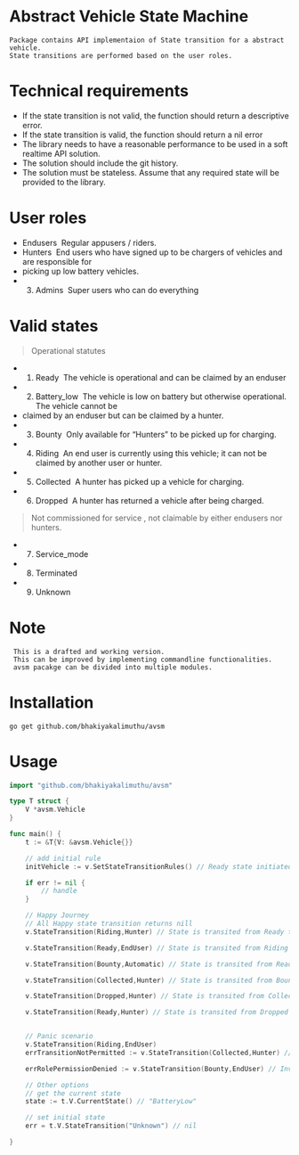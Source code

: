 # Abstract Vehicle State Machine
```
Package contains API implementaion of State transition for a abstract vehicle.
State transitions are performed based on the user roles.

```

# Technical requirements
- If the state transition is not valid, the function should return a descriptive error.
- If the state transition is valid, the function should return a nil error
- The library needs to have a reasonable performance to be used in a soft real­time API solution.
- The solution should include the git history.
- The solution must be stateless. Assume that any required state will be provided to the library.

# User roles
- End­users ­ Regular app­users / riders.
- Hunters ­ End users who have signed up to be chargers of vehicles and are responsible for
- picking up low battery vehicles.
- 3. Admins ­ Super users who can do everything

# Valid states
> Operational statutes
- 1. Ready ­ The vehicle is operational and can be claimed by an end­user
- 2. Battery_low ­ The vehicle is low on battery but otherwise operational. The vehicle cannot be
- claimed by an end­user but can be claimed by a hunter.
- 3. Bounty ­ Only available for “Hunters” to be picked up for charging.
- 4. Riding ­ An end user is currently using this vehicle; it can not be claimed by another user or hunter.
- 5. Collected ­ A hunter has picked up a vehicle for charging.
- 6. Dropped ­ A hunter has returned a vehicle after being charged.
> Not commissioned for service , not claimable by either end­users nor hunters.
- 7. Service_mode
- 8. Terminated
- 9. Unknown

# Note
```
 This is a drafted and working version.
 This can be improved by implementing commandline functionalities.
 avsm pacakge can be divided into multiple modules.
```
# Installation
```
go get github.com/bhakiyakalimuthu/avsm

```
# Usage
```go
import "github.com/bhakiyakalimuthu/avsm"

type T struct {
	V *avsm.Vehicle
}

func main() {
	t := &T{V: &avsm.Vehicle{}}

	// add initial rule 
	initVehicle := v.SetStateTransitionRules() // Ready state initiated by default

	if err != nil {
		// handle
	}

	// Happy Journey 
	// All Happy state transition returns nill
	v.StateTransition(Riding,Hunter) // State is transited from Ready to Riding

	v.StateTransition(Ready,EndUser) // State is transited from Riding to Ready

	v.StateTransition(Bounty,Automatic) // State is transited from Ready to Bounty

	v.StateTransition(Collected,Hunter) // State is transited from Bounty to Collected

	v.StateTransition(Dropped,Hunter) // State is transited from Collected to Dropped

	v.StateTransition(Ready,Hunter) // State is transited from Dropped to Ready


	// Panic scenario 
	v.StateTransition(Riding,EndUser)
	errTransitionNotPermitted := v.StateTransition(Collected,Hunter) // transition from state Ready to collected  is not permitted.ErrorTransitionNotPermitted  

	errRolePermissionDenied := v.StateTransition(Bounty,EndUser) // Invalid permission transition from state BatteryLow to Bounty for a role EndUser.ErrorRolePermissionDenied

	// Other options
	// get the current state
	state := t.V.CurrentState() // "BatteryLow"

	// set initial state 
	err = t.V.StateTransition("Unknown") // nil

}

```